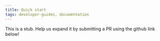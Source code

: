 ```yaml
---
title: Quick start
tags: developer-guides, documentation
---
```


This is a stub. Help us expand it by submitting a PR using the github link below!
